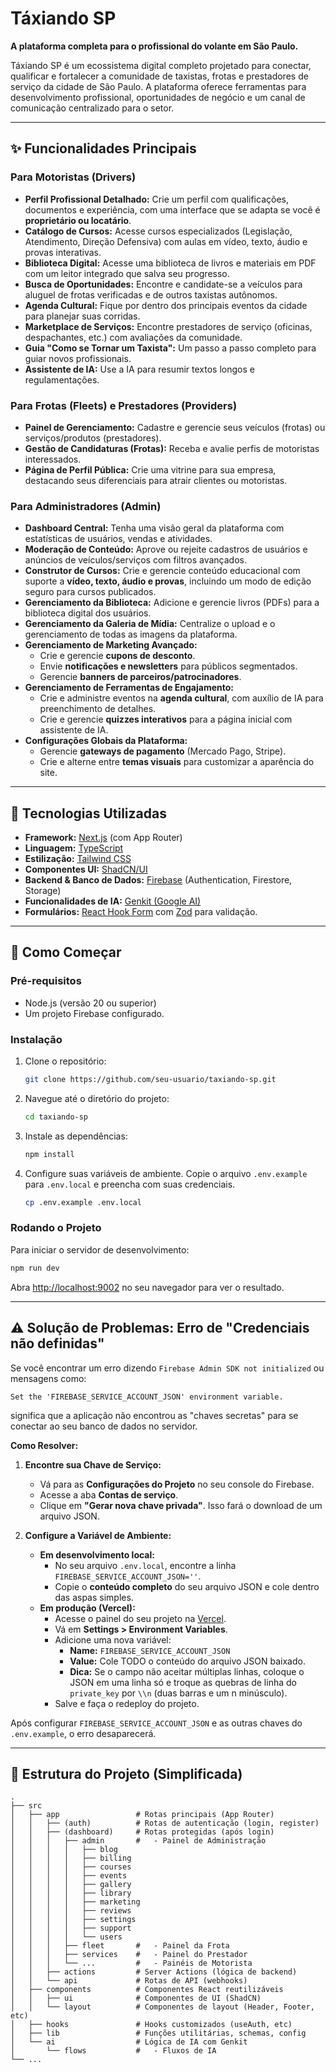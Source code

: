 # Táxiando SP

**A plataforma completa para o profissional do volante em São Paulo.**

Táxiando SP é um ecossistema digital completo projetado para conectar, qualificar e fortalecer a comunidade de taxistas, frotas e prestadores de serviço da cidade de São Paulo. A plataforma oferece ferramentas para desenvolvimento profissional, oportunidades de negócio e um canal de comunicação centralizado para o setor.

---

## ✨ Funcionalidades Principais

### Para Motoristas (Drivers)
-   **Perfil Profissional Detalhado:** Crie um perfil com qualificações, documentos e experiência, com uma interface que se adapta se você é **proprietário ou locatário**.
-   **Catálogo de Cursos:** Acesse cursos especializados (Legislação, Atendimento, Direção Defensiva) com aulas em vídeo, texto, áudio e provas interativas.
-   **Biblioteca Digital:** Acesse uma biblioteca de livros e materiais em PDF com um leitor integrado que salva seu progresso.
-   **Busca de Oportunidades:** Encontre e candidate-se a veículos para aluguel de frotas verificadas e de outros taxistas autônomos.
-   **Agenda Cultural:** Fique por dentro dos principais eventos da cidade para planejar suas corridas.
-   **Marketplace de Serviços:** Encontre prestadores de serviço (oficinas, despachantes, etc.) com avaliações da comunidade.
-   **Guia "Como se Tornar um Taxista":** Um passo a passo completo para guiar novos profissionais.
-   **Assistente de IA:** Use a IA para resumir textos longos e regulamentações.

### Para Frotas (Fleets) e Prestadores (Providers)
-   **Painel de Gerenciamento:** Cadastre e gerencie seus veículos (frotas) ou serviços/produtos (prestadores).
-   **Gestão de Candidaturas (Frotas):** Receba e avalie perfis de motoristas interessados.
-   **Página de Perfil Pública:** Crie uma vitrine para sua empresa, destacando seus diferenciais para atrair clientes ou motoristas.

### Para Administradores (Admin)
-   **Dashboard Central:** Tenha uma visão geral da plataforma com estatísticas de usuários, vendas e atividades.
-   **Moderação de Conteúdo:** Aprove ou rejeite cadastros de usuários e anúncios de veículos/serviços com filtros avançados.
-   **Construtor de Cursos:** Crie e gerencie conteúdo educacional com suporte a **vídeo, texto, áudio e provas**, incluindo um modo de edição seguro para cursos publicados.
-   **Gerenciamento da Biblioteca:** Adicione e gerencie livros (PDFs) para a biblioteca digital dos usuários.
-   **Gerenciamento da Galeria de Mídia:** Centralize o upload e o gerenciamento de todas as imagens da plataforma.
-   **Gerenciamento de Marketing Avançado:**
    -   Crie e gerencie **cupons de desconto**.
    -   Envie **notificações e newsletters** para públicos segmentados.
    -   Gerencie **banners de parceiros/patrocinadores**.
-   **Gerenciamento de Ferramentas de Engajamento:**
    -   Crie e administre eventos na **agenda cultural**, com auxílio de IA para preenchimento de detalhes.
    -   Crie e gerencie **quizzes interativos** para a página inicial com assistente de IA.
-   **Configurações Globais da Plataforma:**
    -   Gerencie **gateways de pagamento** (Mercado Pago, Stripe).
    -   Crie e alterne entre **temas visuais** para customizar a aparência do site.

---

## 🚀 Tecnologias Utilizadas

*   **Framework:** [Next.js](https://nextjs.org/) (com App Router)
*   **Linguagem:** [TypeScript](https://www.typescriptlang.org/)
*   **Estilização:** [Tailwind CSS](https://tailwindcss.com/)
*   **Componentes UI:** [ShadCN/UI](https://ui.shadcn.com/)
*   **Backend & Banco de Dados:** [Firebase](https://firebase.google.com/) (Authentication, Firestore, Storage)
*   **Funcionalidades de IA:** [Genkit (Google AI)](https://firebase.google.com/docs/genkit)
*   **Formulários:** [React Hook Form](https://react-hook-form.com/) com [Zod](https://zod.dev/) para validação.

---

## 🏁 Como Começar

### Pré-requisitos
-   Node.js (versão 20 ou superior)
-   Um projeto Firebase configurado.

### Instalação
1.  Clone o repositório:
    ```bash
    git clone https://github.com/seu-usuario/taxiando-sp.git
    ```
2.  Navegue até o diretório do projeto:
    ```bash
    cd taxiando-sp
    ```
3.  Instale as dependências:
    ```bash
    npm install
    ```
4.  Configure suas variáveis de ambiente. Copie o arquivo `.env.example` para `.env.local` e preencha com suas credenciais.
    ```bash
    cp .env.example .env.local
    ```

### Rodando o Projeto
Para iniciar o servidor de desenvolvimento:
```bash
npm run dev
```
Abra [http://localhost:9002](http://localhost:9002) no seu navegador para ver o resultado.

---

## ⚠️ Solução de Problemas: Erro de "Credenciais não definidas"

Se você encontrar um erro dizendo `Firebase Admin SDK not initialized` ou mensagens como:

```
Set the 'FIREBASE_SERVICE_ACCOUNT_JSON' environment variable.
```

significa que a aplicação não encontrou as "chaves secretas" para se conectar ao seu banco de dados no servidor.

**Como Resolver:**

1.  **Encontre sua Chave de Serviço:**
    *   Vá para as **Configurações do Projeto** no seu console do Firebase.
    *   Acesse a aba **Contas de serviço**.
    *   Clique em **"Gerar nova chave privada"**. Isso fará o download de um arquivo JSON.

2.  **Configure a Variável de Ambiente:**
    *   **Em desenvolvimento local:**
        *   No seu arquivo `.env.local`, encontre a linha `FIREBASE_SERVICE_ACCOUNT_JSON=''`.
        *   Copie o **conteúdo completo** do seu arquivo JSON e cole dentro das aspas simples.
    *   **Em produção (Vercel):**
        *   Acesse o painel do seu projeto na [Vercel](https://vercel.com/).
        *   Vá em **Settings > Environment Variables**.
        *   Adicione uma nova variável:
            - **Name:** `FIREBASE_SERVICE_ACCOUNT_JSON`
            - **Value:** Cole TODO o conteúdo do arquivo JSON baixado.
            - **Dica:** Se o campo não aceitar múltiplas linhas, coloque o JSON em uma linha só e troque as quebras de linha do `private_key` por `\\n` (duas barras e um n minúsculo).
        *   Salve e faça o redeploy do projeto.

Após configurar `FIREBASE_SERVICE_ACCOUNT_JSON` e as outras chaves do `.env.example`, o erro desaparecerá.

---

## 📂 Estrutura do Projeto (Simplificada)

```
.
├── src
│   ├── app                 # Rotas principais (App Router)
│   │   ├── (auth)          # Rotas de autenticação (login, register)
│   │   ├── (dashboard)     # Rotas protegidas (após login)
│   │   │   ├── admin       #   - Painel de Administração
│   │   │   │   ├── blog
│   │   │   │   ├── billing
│   │   │   │   ├── courses
│   │   │   │   ├── events
│   │   │   │   ├── gallery
│   │   │   │   ├── library
│   │   │   │   ├── marketing
│   │   │   │   ├── reviews
│   │   │   │   ├── settings
│   │   │   │   ├── support
│   │   │   │   └── users
│   │   │   ├── fleet       #   - Painel da Frota
│   │   │   ├── services    #   - Painel do Prestador
│   │   │   └── ...         #   - Painéis de Motorista
│   │   ├── actions         # Server Actions (lógica de backend)
│   │   └── api             # Rotas de API (webhooks)
│   ├── components          # Componentes React reutilizáveis
│   │   ├── ui              # Componentes de UI (ShadCN)
│   │   └── layout          # Componentes de layout (Header, Footer, etc)
│   ├── hooks               # Hooks customizados (useAuth, etc)
│   ├── lib                 # Funções utilitárias, schemas, config
│   └── ai                  # Lógica de IA com Genkit
│       └── flows           #   - Fluxos de IA
└── ...
```
